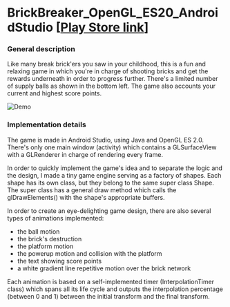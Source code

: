 # BrickBreaker_OpenGL_ES20_AndroidStudio [[Play Store link](https://play.google.com/store/apps/details?id=co.snOmOtiOn.bogdan.catchthejellyv112020)]

<h3> General description </h3>

Like many break brick'ers you saw in your childhood, this is a fun and relaxing game in which you're in charge of shooting bricks and get the rewards underneath in order to  progress further. There's a limited number of supply balls as shown in the bottom left. The game also accounts your current and highest score points.

![Demo](https://github.com/BogdanPolitic/Demos/blob/main/Break-the-Bricks-short-demo.gif?raw=true)


<h3> Implementation details </h3>

The game is made in Android Studio, using Java and OpenGL ES 2.0. There's only one main window (activity) which contains a GLSurfaceView with a GLRenderer in charge of rendering every frame.

In order to quickly implement the game's idea and to separate the logic and the design, I made a tiny game engine serving as a factory of shapes. Each shape has its own class, but they belong to the same super class Shape. The super class has a general draw method which calls the glDrawElements() with the shape's appropriate buffers.

In order to create an eye-delighting game design, there are also several types of animations implemented: 
- the ball motion
- the brick's destruction
- the platform motion
- the powerup motion and collision with the platform
- the text showing score points
- a white gradient line repetitive motion over the brick network

Each animation is based on a self-implemented timer (InterpolationTimer class) which spans all its life cycle and outputs the interpolation percentage (between 0 and 1) between the initial transform and the final transform.

